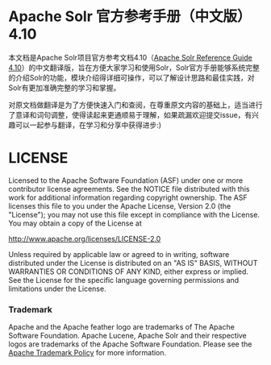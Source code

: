 # Apache Solr 官方参考手册（中文版）4.10
本文档是Apache Solr项目官方参考文档4.10（[Apache Solr Reference Guide 4.10](http://archive.apache.org/dist/lucene/solr/ref-guide/apache-solr-ref-guide-4.10.pdf)）的中文翻译版，旨在方便大家学习和使用Solr，Solr官方手册能够系统完整的介绍Solr的功能，模块介绍得详细可操作，可以了解设计思路和最佳实践，对Solr有更加准确完整的学习和掌握。

对原文档做翻译是为了方便快速入门和查阅，在尊重原文内容的基础上，适当进行了意译和词句调整，使得读起来更通顺易于理解，如果疏漏欢迎提交issue，有兴趣可以一起参与翻译，在学习和分享中获得进步:)

# LICENSE
Licensed to the Apache Software Foundation (ASF) under one or more contributor license agreements.  See the NOTICE file distributed with this work for additional information regarding copyright ownership.  The ASF licenses this file to you under the Apache License, Version 2.0 (the "License"); you may not use this file except in compliance with the License.  You may obtain a copy of the License at

http://www.apache.org/licenses/LICENSE-2.0

Unless required by applicable law or agreed to in writing, software distributed under the License is distributed on an "AS IS" BASIS, WITHOUT WARRANTIES OR CONDITIONS OF ANY KIND, either express or implied.  See the License for the specific language governing permissions and limitations under the License.

### Trademark
Apache and the Apache feather logo are trademarks of The Apache Software Foundation. Apache Lucene, Apache Solr and their respective logos are trademarks of the Apache Software Foundation. Please see the [Apache Trademark Policy](http://www.apache.org/foundation/marks/) for more information.
